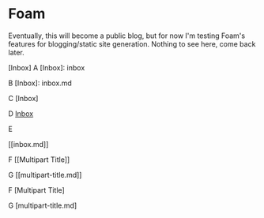 # Foam

Eventually, this will become a public blog, but for now I'm testing Foam's features for blogging/static site generation. Nothing to see here, come back later.

[Inbox]
A
[Inbox]: inbox

B
[Inbox]: inbox.md

C
[Inbox]

D
[Inbox](inbox.md)

E

[[inbox.md]]

F
[[Multipart Title]]

G
[[multipart-title.md]]

F
[Multipart Title]

G
[multipart-title.md]
